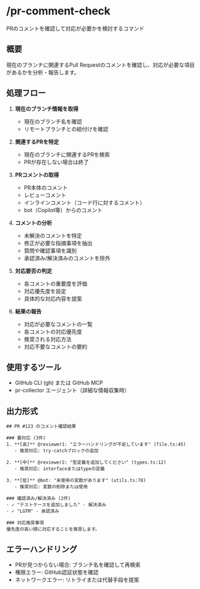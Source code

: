 # /pr-comment-check

PRのコメントを確認して対応が必要かを検討するコマンド

## 概要
現在のブランチに関連するPull Requestのコメントを確認し、対応が必要な項目があるかを分析・報告します。

## 処理フロー

1. **現在のブランチ情報を取得**
   - 現在のブランチ名を確認
   - リモートブランチとの紐付けを確認

2. **関連するPRを特定**
   - 現在のブランチに関連するPRを検索
   - PRが存在しない場合は終了

3. **PRコメントの取得**
   - PR本体のコメント
   - レビューコメント
   - インラインコメント（コード行に対するコメント）
   - bot（Copilot等）からのコメント

4. **コメントの分析**
   - 未解決のコメントを特定
   - 修正が必要な指摘事項を抽出
   - 質問や確認事項を識別
   - 承認済み/解決済みのコメントを除外

5. **対応要否の判定**
   - 各コメントの重要度を評価
   - 対応優先度を設定
   - 具体的な対応内容を提案

6. **結果の報告**
   - 対応が必要なコメントの一覧
   - 各コメントの対応優先度
   - 推奨される対応方法
   - 対応不要なコメントの要約

## 使用するツール
- GitHub CLI (gh) または GitHub MCP
- pr-collector エージェント（詳細な情報収集時）

## 出力形式
```
## PR #123 のコメント確認結果

### 要対応 (3件)
1. **[高]** @reviewer1: "エラーハンドリングが不足しています" (file.ts:45)
   - 推奨対応: try-catchブロックの追加
   
2. **[中]** @reviewer2: "型定義を追加してください" (types.ts:12)
   - 推奨対応: interfaceまたはtypeの定義

3. **[低]** @bot: "未使用の変数があります" (utils.ts:78)
   - 推奨対応: 変数の削除または使用

### 確認済み/解決済み (2件)
- ✓ "テストケースを追加しました" - 解決済み
- ✓ "LGTM" - 承認済み

### 対応推奨事項
優先度の高い順に対応することを推奨します。
```

## エラーハンドリング
- PRが見つからない場合: ブランチ名を確認して再検索
- 権限エラー: GitHub認証状態を確認
- ネットワークエラー: リトライまたは代替手段を提案
